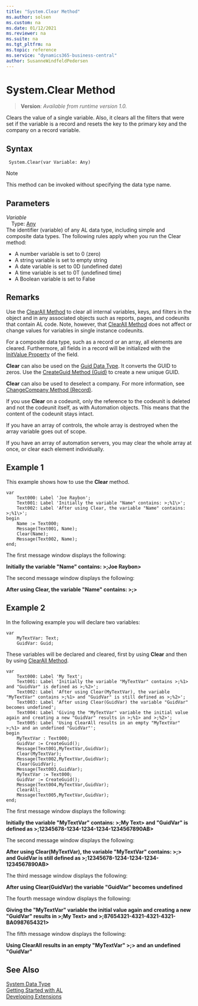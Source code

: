 ```yaml
---
title: "System.Clear Method"
ms.author: solsen
ms.custom: na
ms.date: 01/12/2021
ms.reviewer: na
ms.suite: na
ms.tgt_pltfrm: na
ms.topic: reference
ms.service: "dynamics365-business-central"
author: SusanneWindfeldPedersen
---
```

[//]: # (START>DO_NOT_EDIT)
[//]: # (IMPORTANT:Do not edit any of the content between here and the END>DO_NOT_EDIT.)
[//]: # (Any modifications should be made in the .xml files in the ModernDev repo.)
# System.Clear Method
> **Version**: _Available from runtime version 1.0._

Clears the value of a single variable. Also, it clears all the filters that were set if the variable is a record and resets the key to the primary key and the company on a record variable.


## Syntax
```
 System.Clear(var Variable: Any)
```
> [!NOTE]
> This method can be invoked without specifying the data type name.
## Parameters
*Variable*  
&emsp;Type: [Any](../any/any-data-type.md)  
The identifier (variable) of any AL data type, including simple and composite data types. The following rules apply when you run the Clear method:
-   A number variable is set to 0 (zero)
-   A string variable is set to empty string
-   A date variable is set to 0D (undefined date)
-   A time variable is set to 0T (undefined time)
-   A Boolean variable is set to False
          



[//]: # (IMPORTANT: END>DO_NOT_EDIT)

## Remarks

Use the [ClearAll Method](../../methods-auto/system/system-clearall-method.md) to clear all internal variables, keys, and filters in the object and in any associated objects such as reports, pages, and codeunits that contain AL code. Note, however, that [ClearAll Method](../../methods-auto/system/system-clearall-method.md) does not affect or change values for variables in single instance codeunits.  

For a composite data type, such as a record or an array, all elements are cleared. Furthermore, all fields in a record will be initialized with the [InitValue Property](../../properties/devenv-initvalue-property.md) of the field.  

**Clear** can also be used on the [Guid Data Type](../library.md). It converts the GUID to zeros. Use the [CreateGuid Method \(Guid\)](../../methods-auto/system/system-createguid-method.md) to create a new unique GUID.  

 **Clear** can also be used to deselect a company. For more information, see [ChangeCompany Method \(Record\)](../../methods-auto/record/record-changecompany-method.md).  

<!-- not relevant in web client/d365
For an Automation object, **Clear** releases the Automation object and decreases the reference count. The Automation server determines if this should cause a shutdown. After **Clear**, you can use the [Create Method \(Automation\)](devenv-Create-Method-Automation.md) on the Automation variable to create a new instance of the object.;  -->

If you use **Clear** on a codeunit, only the reference to the codeunit is deleted and not the codeunit itself, as with Automation objects. This means that the content of the codeunit stays intact.  

If you have an array of controls, the whole array is destroyed when the array variable goes out of scope.  

If you have an array of automation servers, you may clear the whole array at once, or clear each element individually.  

## Example 1

This example shows how to use the **Clear** method.  

```al
var
    Text000: Label 'Joe Raybon';
    Text001: Label 'Initially the variable "Name" contains: >;%1\>';
    Text002: Label 'After using Clear, the variable "Name" contains: >;%1\>';
begin
    Name := Text000;  
    Message(Text001, Name);  
    Clear(Name);  
    Message(Text002, Name);  
end;
```  

The first message window displays the following:  

**Initially the variable "Name" contains: >;Joe Raybon\>**  

The second message window displays the following:  

**After using Clear, the variable "Name" contains: >;\>**  

## Example 2

In the following example you will declare two variables:  

```al
var 
    MyTextVar: Text; 
    GuidVar: Guid;
```  

These variables will be declared and cleared, first by using **Clear** and then by using [ClearAll Method](../../methods-auto/system/system-clearall-method.md).  

```al
var 
    Text000: Label 'My Text';
    Text001: Label 'Initially the variable "MyTextVar" contains >;%1> and "GuidVar" is defined as >;%2>';
    Text002: Label 'After using Clear(MyTextVar), the variable "MyTextVar" contains >;%1> and "GuidVar" is still defined as >;%2>';
    Text003: Label 'After using Clear(GuidVar) the variable "GuidVar" becomes undefined';
    Text004: Label 'Giving the "MyTextVar" variable the initial value again and creating a new "GuidVar" results in >;%1> and >;%2>';
    Text005: Label 'Using ClearAll results in an empty "MyTextVar" >;%1> and an undefined "GuidVar"';
begin
    MyTextVar : Text000;  
    GuidVar := CreateGuid();  
    Message(Text001,MyTextVar,GuidVar);  
    Clear(MyTextVar);  
    Message(Text002,MyTextVar,GuidVar);  
    Clear(GuidVar);  
    Message(Text003,GuidVar);  
    MyTextVar := Text000;  
    GuidVar := CreateGuid();  
    Message(Text004,MyTextVar,GuidVar);  
    ClearAll;  
    Message(Text005,MyTextVar,GuidVar); 
end; 
```  

 The first message window displays the following:  

 **Initially the variable "MyTextVar" contains: >;My Text\> and "GuidVar" is defined as >;12345678-1234-1234-1234-1234567890AB\>**  

 The second message window displays the following:  

 **After using Clear\(MyTextVar\), the variable "MyTextVar" contains: >;\> and GuidVar is still defined as >;12345678-1234-1234-1234-1234567890AB\>**  

 The third message window displays the following:  

 **After using Clear\(GuidVar\) the variable "GuidVar" becomes undefined**  

 The fourth message window displays the following:  

 **Giving the "MyTextVar" variable the initial value again and creating a new "GuidVar" results in >;My Text\> and >;87654321-4321-4321-4321-BA0987654321\>**  

 The fifth message window displays the following:  

 **Using ClearAll results in an empty "MyTextVar" >;\> and an undefined "GuidVar"**  

## See Also
[System Data Type](system-data-type.md)  
[Getting Started with AL](../../devenv-get-started.md)  
[Developing Extensions](../../devenv-dev-overview.md)